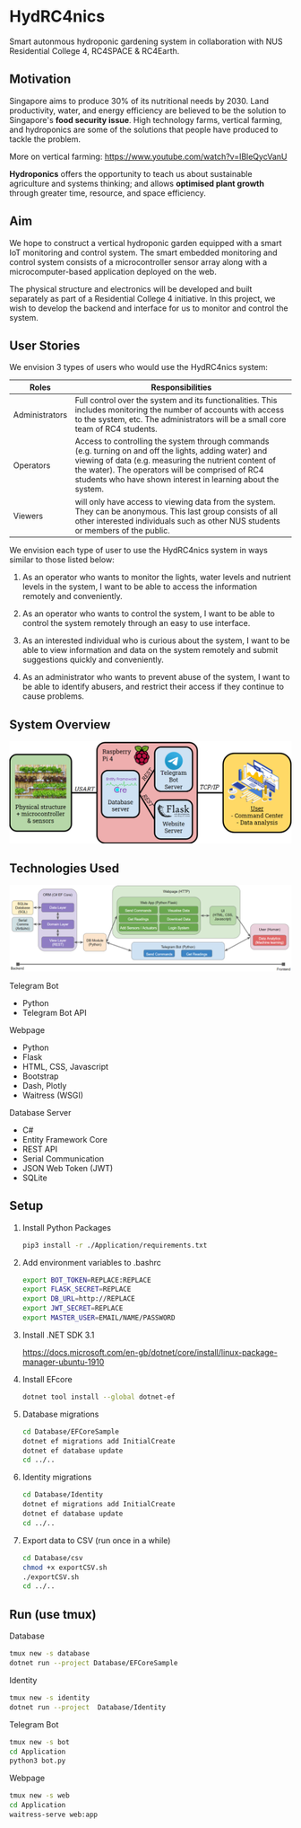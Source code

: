 # HydRC4nics

Smart autonmous hydroponic gardening system in collaboration with NUS Residential College 4, RC4SPACE & RC4Earth.

## Motivation

Singapore aims to produce 30% of its nutritional needs by 2030. Land productivity, water, and energy efficiency are believed to be the solution to Singapore's **food security issue**. High technology farms, vertical farming, and hydroponics are some of the solutions that people have produced to tackle the problem.

More on vertical farming: <https://www.youtube.com/watch?v=IBleQycVanU>

**Hydroponics** offers the opportunity to teach us about sustainable agriculture and systems thinking; and allows **optimised plant growth** through greater time, resource, and space efficiency.

## Aim

We hope to construct a vertical hydroponic garden equipped with a smart IoT monitoring and control system. The smart embedded monitoring and control system consists of a microcontroller sensor array along with a microcomputer-based application deployed on the web.

The physical structure and electronics will be developed and built separately as part of a Residential College 4 initiative. In this project, we wish to develop the backend and interface for us to monitor and control the system.

## User Stories

We envision 3 types of users who would use the HydRC4nics system:

| Roles          | Responsibilities                                                                                                                                                                                                                                                                   |
| -------------- | ---------------------------------------------------------------------------------------------------------------------------------------------------------------------------------------------------------------------------------------------------------------------------------- |
| Administrators | Full control over the system and its functionalities. This includes monitoring the number of accounts with access to the system, etc. The administrators will be a small core team of RC4 students.                                                                                |
| Operators      | Access to controlling the system through commands (e.g. turning on and off the lights, adding water) and viewing of data (e.g. measuring the nutrient content of the water). The operators will be comprised of RC4 students who have shown interest in learning about the system. |
| Viewers        | will only have access to viewing data from the system. They can be anonymous. This last group consists of all other interested individuals such as other NUS students or members of the public.                                                                                    |

We envision each type of user to use the HydRC4nics system in ways similar to those listed below:

1. As an operator who wants to monitor the lights, water levels and nutrient levels in the system, I want to be able to access the information remotely and conveniently.

2. As an operator who wants to control the system, I want to be able to control the system remotely through an easy to use interface.

3. As an interested individual who is curious about the system, I want to be able to view information and data on the system remotely and submit suggestions quickly and conveniently.

4. As an administrator who wants to prevent abuse of the system, I want to be able to identify abusers, and restrict their access if they continue to cause problems.

## System Overview

![Overview](./Images/overview.png)

## Technologies Used

![Technologies](./Images/technologies.png)

Telegram Bot

- Python
- Telegram Bot API

Webpage

- Python
- Flask
- HTML, CSS, Javascript
- Bootstrap
- Dash, Plotly
- Waitress (WSGI)

Database Server

- C#
- Entity Framework Core
- REST API
- Serial Communication
- JSON Web Token (JWT)
- SQLite

## Setup

1. Install Python Packages

    ```bash
    pip3 install -r ./Application/requirements.txt
    ```

2. Add environment variables to .bashrc

    ```bash
    export BOT_TOKEN=REPLACE:REPLACE
    export FLASK_SECRET=REPLACE
    export DB_URL=http://REPLACE
    export JWT_SECRET=REPLACE
    export MASTER_USER=EMAIL/NAME/PASSWORD
    ```

3. Install .NET SDK 3.1

    <https://docs.microsoft.com/en-gb/dotnet/core/install/linux-package-manager-ubuntu-1910>

4. Install EFcore

    ```bash
    dotnet tool install --global dotnet-ef
    ```

5. Database migrations

    ```bash
    cd Database/EFCoreSample
    dotnet ef migrations add InitialCreate
    dotnet ef database update
    cd ../..
    ```

6. Identity migrations

    ```bash
    cd Database/Identity
    dotnet ef migrations add InitialCreate
    dotnet ef database update
    cd ../..
    ```

7. Export data to CSV (run once in a while)

    ```bash
    cd Database/csv
    chmod +x exportCSV.sh
    ./exportCSV.sh
    cd ../..
    ```

## Run (use tmux)

Database

```bash
tmux new -s database
dotnet run --project Database/EFCoreSample
```

Identity

```bash
tmux new -s identity
dotnet run --project  Database/Identity
```

Telegram Bot

```bash
tmux new -s bot
cd Application
python3 bot.py
```

Webpage

```bash
tmux new -s web
cd Application
waitress-serve web:app
```
